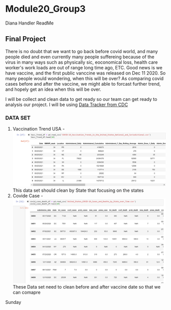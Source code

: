 # Module20_Group3
Diana Handler ReadMe



<!-- New branch for James Moon -->
## Final Project
There is no doubt that we want to go back before covid world, and many people died and even currently many people suffereing because of the virus in many ways such as physically sic, eoconomical loss, health care worker's work loads are out of range long time ago, ETC. Good news is we have vaccine, and the first public vanccine was released on Dec 11 2020. So many people would wondering, when this will be over? As comparing covid cases before and after the vaccine, we might able to forcast further trend, and hopely get an idea when this will be over. 

I will be collect and clean data to get ready so our team can get ready to analysis our project. 
I will be using [Data Tracker from CDC](https://covid.cdc.gov/covid-data-tracker/#datatracker-home)

### DATA SET
1. Vaccination Trend USA - ![Vaccination Trend](https://github.com/dianahandler/Module20_Group3/blob/JamesMoon_branch/Vaccinated_Trends_USA.PNG)This data set should clean by State that focusing on the states
2. Covide Case  - ![Case Data](https://github.com/dianahandler/Module20_Group3/blob/JamesMoon_branch/Covid_Case_Data.PNG) These Data set need to clean before and after vaccine date so that we can comapre


Sunday


